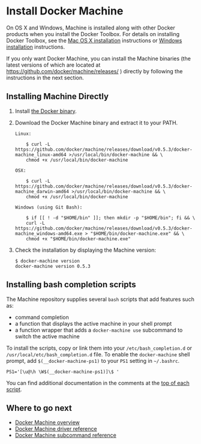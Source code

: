 <!--[metadata]>
+++
title = "Docker Machine"
description = "How to install Docker Machine"
keywords = ["machine, orchestration, install, installation, docker, documentation"]
[menu.main]
parent="mn_install"
weight=3
+++
<![end-metadata]-->

# Install Docker Machine

On OS X and Windows, Machine is installed along with other Docker products when
you install the Docker Toolbox. For details on installing Docker Toolbox, see
the <a href="https://docs.docker.com/installation/mac/" target="_blank">Mac OS X
installation</a> instructions or <a
href="https://docs.docker.com/installation/windows" target="_blank">Windows
installation</a> instructions.

If you only want Docker Machine, you can install the Machine binaries (the
latest versions of which are located at
<https://github.com/docker/machine/releases/> ) directly by following the
instructions in the next section.

## Installing Machine Directly

1.  Install <a href="https://docs.docker.com/installation/"
    target="_blank">the Docker binary</a>.

2.  Download the Docker Machine binary and extract it to your PATH.

        Linux:

            $ curl -L https://github.com/docker/machine/releases/download/v0.5.3/docker-machine_linux-amd64 >/usr/local/bin/docker-machine && \
            chmod +x /usr/local/bin/docker-machine

        OSX:

            $ curl -L https://github.com/docker/machine/releases/download/v0.5.3/docker-machine_darwin-amd64 >/usr/local/bin/docker-machine && \
            chmod +x /usr/local/bin/docker-machine

        Windows (using Git Bash):

            $ if [[ ! -d "$HOME/bin" ]]; then mkdir -p "$HOME/bin"; fi && \
            curl -L https://github.com/docker/machine/releases/download/v0.5.3/docker-machine_windows-amd64.exe > "$HOME/bin/docker-machine.exe" && \
            chmod +x "$HOME/bin/docker-machine.exe"

3.  Check the installation by displaying the Machine version:

        $ docker-machine version
        docker-machine version 0.5.3

## Installing bash completion scripts

The Machine repository supplies several `bash` scripts that add features such
as:

-   command completion
-   a function that displays the active machine in your shell prompt
-   a function wrapper that adds a `docker-machine use` subcommand to switch the
    active machine

To install the scripts, copy or link them into your `/etc/bash_completion.d` or
`/usr/local/etc/bash_completion.d` file. To enable the `docker-machine` shell
prompt, add `$(__docker-machine-ps1)` to your `PS1` setting in `~/.bashrc`.

    PS1='[\u@\h \W$(__docker-machine-ps1)]\$ '

You can find additional documentation in the comments at the
[top of each script](https://github.com/docker/machine/tree/master/contrib/completion/bash).

## Where to go next

-   [Docker Machine overview](index.md)
-   [Docker Machine driver reference](drivers/index.md)
-   [Docker Machine subcommand reference](reference/index.md)
